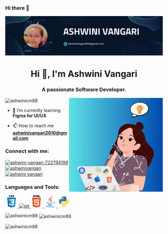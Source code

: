 ### Hi there 👋
![logo](https://github.com/Ashwinicm88/Ashwinicm88/blob/main/Profile_Banner.jpg)
<h1 align="center">Hi 👋, I'm Ashwini Vangari</h1>
<h3 align="center">A passionate Software Developer.</h3>

<img align="right" alt="coding" width="300" src="https://github.com/Ashwinicm88/Ashwinicm88/blob/main/Profile.jpg">

<p align="left"> <img src="https://komarev.com/ghpvc/?username=ashwinicm88&label=Profile%20views&color=0e75b6&style=flat" alt="ashwinicm88" /> </p>

- 🌱 I’m currently learning **Figma for UI/UX**

- 📫 How to reach me **ashwinivangari2610@gmail.com**

<h3 align="left">Connect with me:</h3>
<p align="left">
<a href="https://linkedin.com/in/ashwini-vangari-722794199" target="blank"><img align="center" src="https://raw.githubusercontent.com/rahuldkjain/github-profile-readme-generator/master/src/images/icons/Social/linked-in-alt.svg" alt="ashwini-vangari-722794199" height="30" width="40" /></a>
<a href="https://www.codechef.com/users/ashwinivangari" target="blank"><img align="center" src="https://cdn.jsdelivr.net/npm/simple-icons@3.1.0/icons/codechef.svg" alt="ashwinivangari" height="30" width="40" /></a>
<a href="https://www.hackerrank.com/ashwini vangari" target="blank"><img align="center" src="https://raw.githubusercontent.com/rahuldkjain/github-profile-readme-generator/master/src/images/icons/Social/hackerrank.svg" alt="ashwini vangari" height="30" width="40" /></a>
</p>

<h3 align="left">Languages and Tools:</h3>
<p align="left"> <a href="https://www.w3schools.com/css/" target="_blank" rel="noreferrer"> <img src="https://raw.githubusercontent.com/devicons/devicon/master/icons/css3/css3-original-wordmark.svg" alt="css3" width="40" height="40"/> </a> <a href="https://git-scm.com/" target="_blank" rel="noreferrer"> <img src="https://www.vectorlogo.zone/logos/git-scm/git-scm-icon.svg" alt="git" width="40" height="40"/> </a> <a href="https://www.w3.org/html/" target="_blank" rel="noreferrer"> <img src="https://raw.githubusercontent.com/devicons/devicon/master/icons/html5/html5-original-wordmark.svg" alt="html5" width="40" height="40"/> </a> <a href="https://www.java.com" target="_blank" rel="noreferrer"> <img src="https://raw.githubusercontent.com/devicons/devicon/master/icons/java/java-original.svg" alt="java" width="40" height="40"/> </a> <a href="https://www.python.org" target="_blank" rel="noreferrer"> <img src="https://raw.githubusercontent.com/devicons/devicon/master/icons/python/python-original.svg" alt="python" width="40" height="40"/> </a> </p>

<p><img align="left" src="https://github-readme-stats.vercel.app/api/top-langs?username=ashwinicm88&show_icons=true&locale=en&layout=compact" alt="ashwinicm88" /></p>

<p>&nbsp;<img align="center" src="https://github-readme-stats.vercel.app/api?username=ashwinicm88&show_icons=true&locale=en" alt="ashwinicm88" /></p>

<p><img align="center" src="https://github-readme-streak-stats.herokuapp.com/?user=ashwinicm88&" alt="ashwinicm88" /></p>

